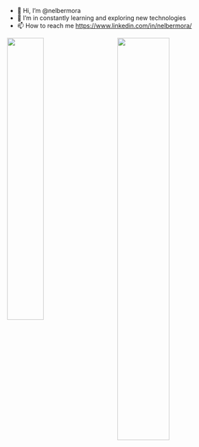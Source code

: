 - 👋 Hi, I’m @nelbermora
- 👀 I’m in constantly learning and exploring new technologies
- 📫 How to reach me https://www.linkedin.com/in/nelbermora/

<img align="left" width="41%" src="https://github-readme-stats.vercel.app/api/top-langs/?username=nelbermora&layout=compact" />
<img align="right" width="49%" src="https://github-readme-stats.vercel.app/api?username=nelbermora&show_icons=true&count_private=true" />

<!---
nelbermora/nelbermora is a ✨ special ✨ repository because its `README.md` (this file) appears on your GitHub profile.
You can click the Preview link to take a look at your changes.
--->
